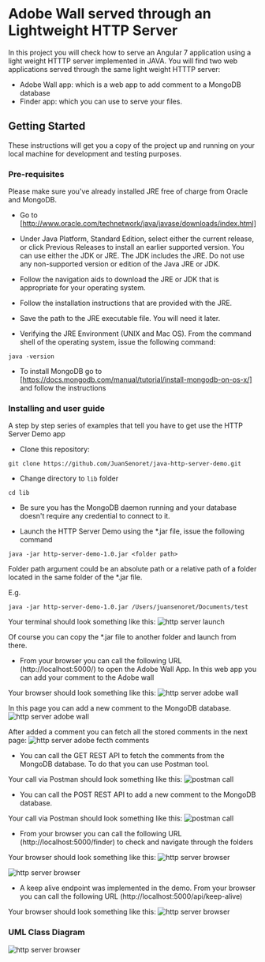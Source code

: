 # Adobe Wall served through an Lightweight HTTP Server

In this project you will check how to serve an Angular 7 application using a light weight HTTTP server implemented in JAVA.
You will find two web applications served through the same light weight HTTTP server:
- Adobe Wall app: which is a web app to add comment to a MongoDB database
- Finder app: which you can use to serve your files.


## Getting Started

These instructions will get you a copy of the project up and running on your local machine for development and testing purposes.

### Pre-requisites

Please make sure you've already installed JRE free of charge from Oracle and MongoDB.

- Go to [http://www.oracle.com/technetwork/java/javase/downloads/index.html]

- Under Java Platform, Standard Edition, select either the current release, or click Previous Releases to install an earlier supported version.
You can use either the JDK or JRE. The JDK includes the JRE. Do not use any non-supported version or edition of the Java JRE or JDK.

- Follow the navigation aids to download the JRE or JDK that is appropriate for your operating system.

- Follow the installation instructions that are provided with the JRE.

- Save the path to the JRE executable file. You will need it later.

- Verifying the JRE Environment (UNIX and Mac OS). From the command shell of the operating system, issue the following command:
```
java -version
```

- To install MongoDB go to [https://docs.mongodb.com/manual/tutorial/install-mongodb-on-os-x/] and follow the instructions

### Installing and user guide

A step by step series of examples that tell you have to get use the HTTP Server Demo app

- Clone this repository:

```
git clone https://github.com/JuanSenoret/java-http-server-demo.git
```

- Change directory to ```lib``` folder

```
cd lib
```

- Be sure you has the MongoDB daemon running and your database doesn't require any credential to connect to it.

- Launch the HTTP Server Demo using the *.jar file, issue the following command

```
java -jar http-server-demo-1.0.jar <folder path>
```
Folder path argument could be an absolute path or a relative path of a folder located in the same folder of the *.jar file.

E.g.
```
java -jar http-server-demo-1.0.jar /Users/juansenoret/Documents/test
```

Your terminal should look something like this:
![http server launch](images/terminal.png)

Of course you can copy the *.jar file to another folder and launch from there.

- From your browser you can call the following URL (http://localhost:5000/) to open the Adobe Wall App. In this web app you
can add your comment to the Adobe wall

Your browser should look something like this:
![http server adobe wall](images/adobe-wall-app-add-comment-page-1.png)

In this page you can add a new comment to the MongoDB database.
![http server adobe wall](images/adobe-wall-app-add-comment-page-2.png)

After added a comment you can fetch all the stored comments in the next page:
![http server adobe fecth comments](images/adobe-wall-app-get-comments-page.png)

- You can call the GET REST API to fetch the comments from the MongoDB database. To do that you can use Postman tool.

Your call via Postman should look something like this:
![postman call](images/postman-get-rest-api.png)

- You can call the POST REST API to add a new comment to the MongoDB database.

Your call via Postman should look something like this:
![postman call](images/postman-post-rest-api.png)

- From your browser you can call the following URL (http://localhost:5000/finder) to check and navigate through the folders

Your browser should look something like this:
![http server browser](images/browser_1.png)

![http server browser](images/browser_2.png)

- A keep alive endpoint was implemented in the demo. From your browser you can call the following URL (http://localhost:5000/api/keep-alive)

Your browser should look something like this:
![http server browser](images/browser_3.png)



### UML Class Diagram

![http server browser](images/UML-diagram.png)
